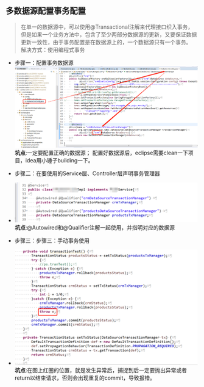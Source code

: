 ## 多数据源配置事务配置
>在单一的数据源中，可以使用@Transactional注解来代理接口织入事务，但是如果一个业务方法中，包含了至少两部分数据源的更新，又要保证数据更新一致性，由于事务配置是在数据源上的，一个数据源只有一个事务。
> 解决方式：使用编程式事务

* 步骤一：配置事务数据源
![statepattern](../Images/多数据源配置步骤一.png)
**坑点**:一定要配置正确的数据源；
	配置好数据源后，eclipse需要clean一下项目，idea用小锤子building一下。

* 步骤二：在要使用的Service层、Controller层声明事务管理器
* ![statepattern](../Images/多数据源配置步骤二.png)
**坑点**:@Autowired和@Qualifier注解一起使用，并指明对应的数据源

* 步骤三：步骤三：手动事务使用
* ![statepattern](../Images/多数据源配置步骤三.png)
**坑点**:在图上红圈的位置，就是发生异常后，捕捉到后一定要抛出异常或者return以结束请求，否则会出现重复的commit，导致报错。